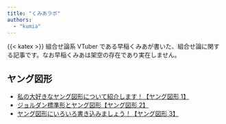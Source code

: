 ```yaml
---
title: "くみあラボ"
authors:
  - "kumia"
---
```


{{< katex >}}
組合せ論系 VTuber である早稲くみあが書いた、組合せ論に関する記事です。なお早稲くみあは架空の存在であり実在しません。

## ヤング図形

- [私の大好きなヤング図形について紹介します！【ヤング図形 1】](./young1/)
- [ジョルダン標準形とヤング図形【ヤング図形 2】](./young2/)
- [ヤング図形にいろいろ書き込みましょう！【ヤング図形 3】](./young3/)
